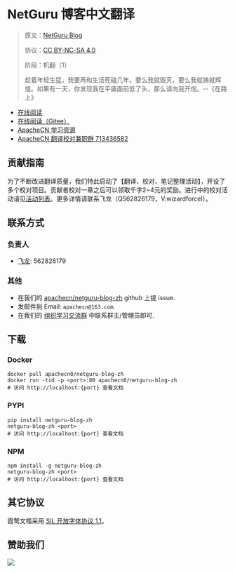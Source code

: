 <!--
    需要填充的占位符：
    
    README.md
    
        NetGuru 博客中文翻译：文档中文名
        NetGuru Blog：文档英文名
        https://www.netguru.com/blog/：文档原始链接
        ngr：域名前缀
        飞龙：负责人名称
        wizardforcel：负责人 Github 用户名
        562826179：负责人 QQ
        netguru-blog-zh：ApacheCN 的 Github 仓库名称
        netguru-blog-zh：DockerHub 仓库名称
        netguru-blog-zh：PYPI 包名称
        netguru-blog-zh：NPM 包名称
    
    CNAME
    
        ngr：域名前缀

    index.html
    
        NetGuru 博客中文翻译：文档中文名
        #00d563：显示颜色
        netguru-blog-zh：ApacheCN 的 Github 仓库名称

    asset/docsify-apachecn-footer.js
    
        netguru-blog-zh：ApacheCN 的 Github 仓库名称
-->

# NetGuru 博客中文翻译

> 原文：[NetGuru Blog](https://www.netguru.com/blog/)
> 
> 协议：[CC BY-NC-SA 4.0](http://creativecommons.org/licenses/by-nc-sa/4.0/)
> 
> 阶段：机翻（1）
> 
> 趁着年轻生猛，我要再和生活死磕几年。要么我就毁灭，要么我就铸就辉煌。如果有一天，你发现我在平庸面前低了头，那么请向我开炮。--《在路上》

* [在线阅读](https://ngr.apachecn.org)
* [在线阅读（Gitee）](https://apachecn.gitee.io/doc-template/)
* [ApacheCN 学习资源](http://docs.apachecn.org/)
* [ApacheCN 翻译校对兼职群 713436582](https://jq.qq.com/?_wv=1027&k=VSNtgpjb)

## 贡献指南

为了不断改进翻译质量，我们特此启动了【翻译、校对、笔记整理活动】，开设了多个校对项目。贡献者校对一章之后可以领取千字2\~4元的奖励。进行中的校对活动请见[活动列表](https://home.apachecn.org/#/docs/activity/docs-activity)。更多详情请联系飞龙（Q562826179，V:wizardforcel）。

## 联系方式

### 负责人

* [飞龙](https://github.com/wizardforcel): 562826179

### 其他

*   在我们的 [apachecn/netguru-blog-zh](https://github.com/apachecn/netguru-blog-zh) github 上提 issue.
*   发邮件到 Email: `apachecn@163.com`.
*   在我们的 [组织学习交流群](https://www.apachecn.org/#/docs/join) 中联系群主/管理员即可.

## 下载

### Docker

```
docker pull apachecn0/netguru-blog-zh
docker run -tid -p <port>:80 apachecn0/netguru-blog-zh
# 访问 http://localhost:{port} 查看文档
```

### PYPI

```
pip install netguru-blog-zh
netguru-blog-zh <port>
# 访问 http://localhost:{port} 查看文档
```

### NPM

```
npm install -g netguru-blog-zh
netguru-blog-zh <port>
# 访问 http://localhost:{port} 查看文档
```

## 其它协议

霞鹜文楷采用 [SIL 开放字体协议 1.1](https://github.com/lxgw/LxgwWenKai/blob/main/SIL_Open_Font_License_1.1.txt)。

## 赞助我们

![](http://data.apachecn.org/img/about/donate.jpg)
